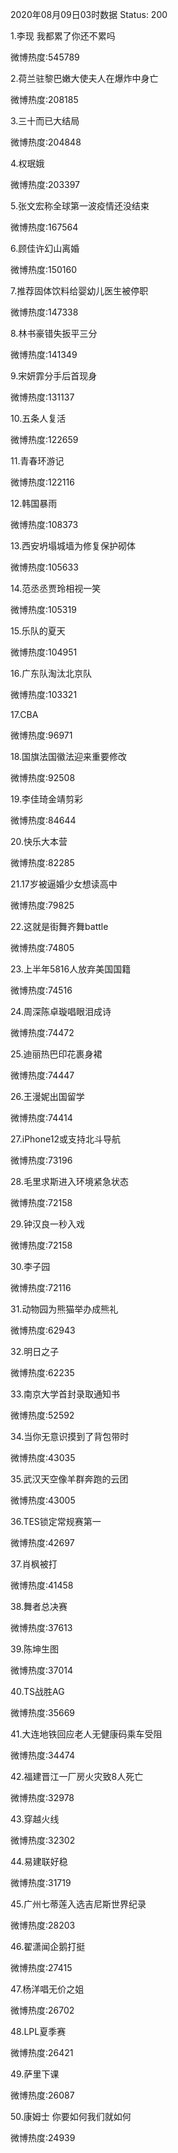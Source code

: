 2020年08月09日03时数据
Status: 200

1.李现 我都累了你还不累吗

微博热度:545789

2.荷兰驻黎巴嫩大使夫人在爆炸中身亡

微博热度:208185

3.三十而已大结局

微博热度:204848

4.权珉娥

微博热度:203397

5.张文宏称全球第一波疫情还没结束

微博热度:167564

6.顾佳许幻山离婚

微博热度:150160

7.推荐固体饮料给婴幼儿医生被停职

微博热度:147338

8.林书豪错失扳平三分

微博热度:141349

9.宋妍霏分手后首现身

微博热度:131137

10.五条人复活

微博热度:122659

11.青春环游记

微博热度:122116

12.韩国暴雨

微博热度:108373

13.西安坍塌城墙为修复保护砌体

微博热度:105633

14.范丞丞贾玲相视一笑

微博热度:105319

15.乐队的夏天

微博热度:104951

16.广东队淘汰北京队

微博热度:103321

17.CBA

微博热度:96971

18.国旗法国徽法迎来重要修改

微博热度:92508

19.李佳琦金靖剪彩

微博热度:84644

20.快乐大本营

微博热度:82285

21.17岁被逼婚少女想读高中

微博热度:79825

22.这就是街舞齐舞battle

微博热度:74805

23.上半年5816人放弃美国国籍

微博热度:74516

24.周深陈卓璇唱眼泪成诗

微博热度:74472

25.迪丽热巴印花裹身裙

微博热度:74447

26.王漫妮出国留学

微博热度:74414

27.iPhone12或支持北斗导航

微博热度:73196

28.毛里求斯进入环境紧急状态

微博热度:72158

29.钟汉良一秒入戏

微博热度:72158

30.李子园

微博热度:72116

31.动物园为熊猫举办成熊礼

微博热度:62943

32.明日之子

微博热度:62235

33.南京大学首封录取通知书

微博热度:52592

34.当你无意识摸到了背包带时

微博热度:43035

35.武汉天空像羊群奔跑的云团

微博热度:43005

36.TES锁定常规赛第一

微博热度:42697

37.肖枫被打

微博热度:41458

38.舞者总决赛

微博热度:37613

39.陈坤生图

微博热度:37014

40.TS战胜AG

微博热度:35669

41.大连地铁回应老人无健康码乘车受阻

微博热度:34474

42.福建晋江一厂房火灾致8人死亡

微博热度:32978

43.穿越火线

微博热度:32302

44.易建联好稳

微博热度:31719

45.广州七蒂莲入选吉尼斯世界纪录

微博热度:28203

46.翟潇闻企鹅打挺

微博热度:27415

47.杨洋唱无价之姐

微博热度:26702

48.LPL夏季赛

微博热度:26421

49.萨里下课

微博热度:26087

50.康姆士 你要如何我们就如何

微博热度:24939

